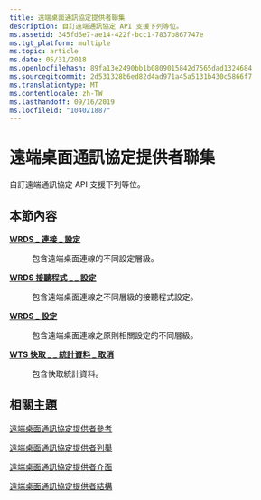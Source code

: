 ```yaml
---
title: 遠端桌面通訊協定提供者聯集
description: 自訂遠端通訊協定 API 支援下列等位。
ms.assetid: 345fd6e7-ae14-422f-bcc1-7837b867747e
ms.tgt_platform: multiple
ms.topic: article
ms.date: 05/31/2018
ms.openlocfilehash: 89fa13e2490bb1b0809015842d7565dad1324684
ms.sourcegitcommit: 2d531328b6ed82d4ad971a45a5131b430c5866f7
ms.translationtype: MT
ms.contentlocale: zh-TW
ms.lasthandoff: 09/16/2019
ms.locfileid: "104021887"
---
```

# <a name="remote-desktop-protocol-provider-unions"></a>遠端桌面通訊協定提供者聯集

自訂遠端通訊協定 API 支援下列等位。

## <a name="in-this-section"></a>本節內容

<dl> <dt>

[**WRDS \_ 連接 \_ 設定**](/windows/desktop/api/Wtsdefs/ns-wtsdefs-wrds_connection_setting)
</dt> <dd>

包含遠端桌面連線的不同設定層級。

</dd> <dt>

[**WRDS 接聽程式 \_ \_ 設定**](/windows/desktop/api/Wtsdefs/ns-wtsdefs-wrds_listener_setting)
</dt> <dd>

包含遠端桌面連線之不同層級的接聽程式設定。

</dd> <dt>

[**WRDS \_ 設定**](/windows/desktop/api/Wtsdefs/ns-wtsdefs-wrds_setting)
</dt> <dd>

包含遠端桌面連線之原則相關設定的不同層級。

</dd> <dt>

[**WTS 快取 \_ \_ 統計資料 \_ 取消**](/windows/desktop/api/Wtsdefs/ns-wtsdefs-wts_cache_stats_un)
</dt> <dd>

包含快取統計資料。

</dd> </dl>

## <a name="related-topics"></a>相關主題

<dl> <dt>

[遠端桌面通訊協定提供者參考](custom-remote-protocol-reference.md)
</dt> <dt>

[遠端桌面通訊協定提供者列舉](custom-remote-protocol-enumerations.md)
</dt> <dt>

[遠端桌面通訊協定提供者介面](custom-remote-protocol-interfaces.md)
</dt> <dt>

[遠端桌面通訊協定提供者結構](custom-remote-protocol-structures.md)
</dt> </dl>

 

 





